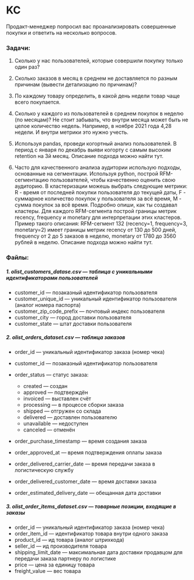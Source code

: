 # KC
Продакт-менеджер попросил вас проанализировать совершенные покупки и ответить на несколько вопросов.

### Задачи:
1. Сколько у нас пользователей, которые совершили покупку только один раз?

2. Сколько заказов в месяц в среднем не доставляется по разным причинам (вывести детализацию по причинам)?

3. По каждому товару определить, в какой день недели товар чаще всего покупается.

4. Сколько у каждого из пользователей в среднем покупок в неделю (по месяцам)? Не стоит забывать, что внутри месяца может быть не целое количество недель. Например, в ноябре 2021 года 4,28 недели. И внутри метрики это нужно учесть.

5. Используя pandas, проведи когортный анализ пользователей. В период с января по декабрь выяви когорту с самым высоким retention на 3й месяц. Описание подхода можно найти тут.

6. Часто для качественного анализа аудитории использую подходы, основанные на сегментации. Используя python, построй RFM-сегментацию пользователей, чтобы качественно оценить свою аудиторию. В кластеризации можешь выбрать следующие метрики: R - время от последней покупки пользователя до текущей даты, F - суммарное количество покупок у пользователя за всё время, M - сумма покупок за всё время. Подробно опиши, как ты создавал кластеры. Для каждого RFM-сегмента построй границы метрик recency, frequency и monetary для интерпретации этих кластеров. Пример такого описания: RFM-сегмент 132 (recency=1, frequency=3, monetary=2) имеет границы метрик recency от 130 до 500 дней, frequency от 2 до 5 заказов в неделю, monetary от 1780 до 3560 рублей в неделю. Описание подхода можно найти тут.

### Файлы:
##### 1. olist_customers_datase.csv — таблица с уникальными идентификаторами пользователей
- customer_id — позаказный идентификатор пользователя
- customer_unique_id — уникальный идентификатор пользователя (аналог номера паспорта)
- customer_zip_code_prefix — почтовый индекс пользователя
- customer_city — город доставки пользователя
- customer_state — штат доставки пользователя
##### 2. olist_orders_dataset.csv — таблица заказов
- order_id — уникальный идентификатор заказа (номер чека)
- customer_id — позаказный идентификатор пользователя
- order_status — статус заказа:

   * created —  создан
   * approved —  подтверждён
   * invoiced —  выставлен счёт
   * processing —  в процессе сборки заказа
   * shipped —  отгружен со склада
   * delivered —  доставлен пользователю
   * unavailable —  недоступен
   * canceled —  отменён
  
- order_purchase_timestamp — время создания заказа
- order_approved_at — время подтверждения оплаты заказа
- order_delivered_carrier_date — время передачи заказа в логистическую службу
- order_delivered_customer_date — время доставки заказа
- order_estimated_delivery_date — обещанная дата доставки
##### 3. olist_order_items_dataset.csv — товарные позиции, входящие в заказы
- order_id — уникальный идентификатор заказа (номер чека)
- order_item_id — идентификатор товара внутри одного заказа
- product_id — ид товара (аналог штрихкода)
- seller_id — ид производителя товара
- shipping_limit_date — максимальная дата доставки продавцом для передачи заказа партнеру по логистике
- price — цена за единицу товара
- freight_value — вес товара

